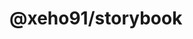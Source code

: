 # @xeho91/storybook<!-- markdownlint-disable line-length list-marker-space no-duplicate-header ul-style ul-indent no-bare-urls -->
